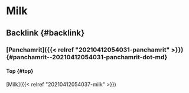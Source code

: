 # Milk


## Backlink {#backlink}


### [Panchamrit]({{< relref "20210412054031-panchamrit" >}}) {#panchamrit--20210412054031-panchamrit-dot-md}


#### Top {#top}

[Milk]({{< relref "20210412054037-milk" >}})
